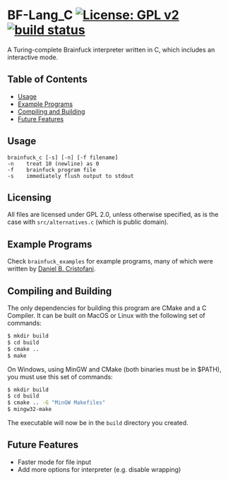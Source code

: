 BF-Lang_C [![License: GPL v2](https://img.shields.io/badge/License-GPL%20v2-blue.svg)](https://www.gnu.org/licenses/old-licenses/gpl-2.0.en.html) [![build status](https://api.travis-ci.org/Zedjones/BF-Lang_C.svg?branch=master)](https://travis-ci.org/Zedjones/BF-Lang_C)
==========
A Turing-complete Brainfuck interpreter written in C, which includes an interactive mode.

## Table of Contents
<!-- vim-markdown-toc GFM --> 
* [Usage](#usage)
* [Example Programs](#example-programs)
* [Compiling and Building](#compiling-and-building)
* [Future Features](#future-features)

## Usage
    brainfuck_c [-s] [-n] [-f filename]
    -n    treat 10 (newline) as 0
    -f    brainfuck program file
	-s    immediately flush output to stdout

## Licensing
All files are licensed under GPL 2.0, unless otherwise specified, as is the case with `src/alternatives.c` (which is public domain).

## Example Programs
Check `brainfuck_examples` for example programs, many of which were written by [Daniel B. Cristofani](http://www.hevanet.com/cristofd/brainfuck/).

## Compiling and Building
The only dependencies for building this program are CMake and a C Compiler.
It can be built on MacOS or Linux with the following set of commands:
```sh
$ mkdir build
$ cd build
$ cmake ..
$ make
```

On Windows, using MinGW and CMake (both binaries must be in $PATH), you must use this set of commands: 
```sh
$ mkdir build
$ cd build
$ cmake .. -G "MinGW Makefiles"
$ mingw32-make
```

The executable will now be in the `build` directory you created. 

## Future Features
* Faster mode for file input
* Add more options for interpreter (e.g. disable wrapping)
